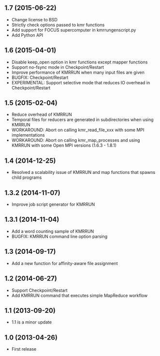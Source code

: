 ## 1.7 (2015-06-22)

- Change license to BSD
- Strictly check options passed to kmr functions
- Add support for FOCUS supercomputer in kmrrungenscript.py
- Add Python API

## 1.6 (2015-04-01)

- Disable keep_open option in kmr functions except mapper functions
- Support no-fsync mode in Checkpoint/Restart
- Improve performance of KMRRUN when many input files are given
- BUGFIX: Checkpoint/Restart
- EXPERIMENTAL: Support selective mode that reduces IO overhead in
  Checkpoint/Restart

## 1.5 (2015-02-04)

- Reduce overhead of KMRRUN
- Temporal files for reducers are generated in subdirectories when
  using KMRRUN
- WORKAROUND: Abort on calling kmr_read_file_xxx with some MPI
  implementations
- WORKAROUND: Abort on calling kmr_map_processes and using KMRRUN
  with some Open MPI versions (1.6.3 - 1.8.1)

## 1.4 (2014-12-25)

- Resolved a scalability issue of KMRRUN and map functions that
  spawns child programs

## 1.3.2 (2014-11-07)

- Improve job script generator for KMRRUN

## 1.3.1 (2014-11-04)

- Add a word counting sample of KMRRUN
- BUGFIX: KMRRUN command line option parsing

## 1.3 (2014-09-17)

- Add a new function for affinity-aware file assignment

## 1.2 (2014-06-27)

- Support Checkpoint/Restart
- Add KMRRUN command that executes simple MapReduce workflow

## 1.1 (2013-09-20)

- 1.1 is a minor update

## 1.0 (2013-04-26)

- First release
